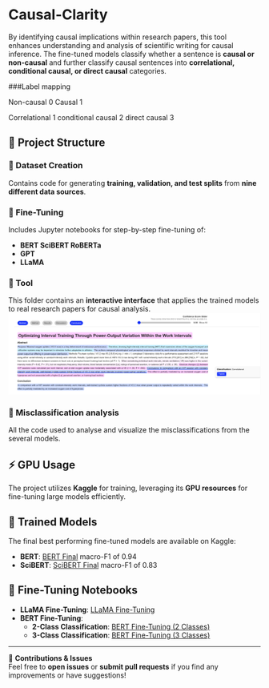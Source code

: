 # Causal-Clarity  

By identifying causal implications within research papers, this tool enhances understanding and analysis of scientific writing for causal inference. The fine-tuned models classify whether a sentence is **causal or non-causal** and further classify causal sentences into **correlational, conditional causal, or direct causal** categories.  

###Label mapping

Non-causal 0 
Causal 1

Correlational 1 
conditional causal 2 
direct causal 3

## 📁 Project Structure  

### 📂 Dataset Creation  
Contains code for generating **training, validation, and test splits** from **nine different data sources**.  

### 📂 Fine-Tuning  
Includes Jupyter notebooks for step-by-step fine-tuning of:  
- **BERT SciBERT RoBERTa** 
- **GPT**  
- **LLaMA**  

### 📂 Tool  
This folder contains an **interactive interface** that applies the trained models to real research papers for causal analysis.  
![Causal Analysis Tool](/Images/highlights.png)

### 📂 Misclassification analysis 
All the code used to analyse and visualize the misclassifications from the several models.

## ⚡ GPU Usage  
The project utilizes **Kaggle** for training, leveraging its **GPU resources** for fine-tuning large models efficiently.  

## 🔗 Trained Models  
The final best performing fine-tuned models are available on Kaggle:  
- **BERT**: [BERT Final](https://www.kaggle.com/models/tessaa/2_bert_final/)  macro-F1 of 0.94
- **SciBERT**: [SciBERT Final](https://www.kaggle.com/models/tessaa/scibert_)  macro-F1 of 0.83

## 🔗 Fine-Tuning Notebooks  
- **LLaMA Fine-Tuning**: [LLaMA Fine-Tuning](https://www.kaggle.com/code/tessaa/llama)  
- **BERT Fine-Tuning**:  
  - **2-Class Classification**: [BERT Fine-Tuning (2 Classes)](https://www.kaggle.com/code/tessaa/bert-fine-tuning)  
  - **3-Class Classification**: [BERT Fine-Tuning (3 Classes)](https://www.kaggle.com/code/tessaa/3-classes-bert-finetuning)  

---

🚀 **Contributions & Issues**  
Feel free to **open issues** or **submit pull requests** if you find any improvements or have suggestions!  
